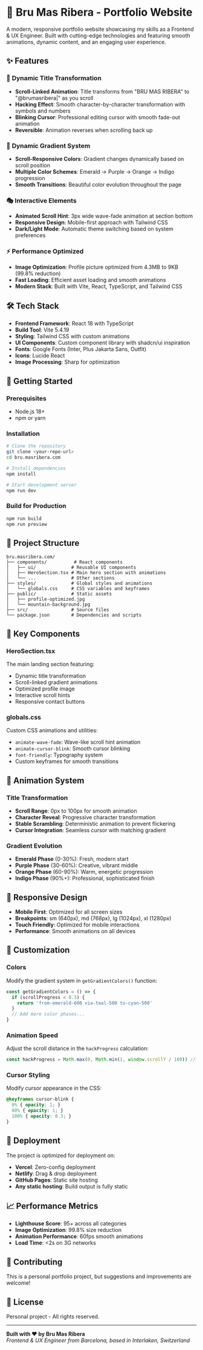 # 🚀 Bru Mas Ribera - Portfolio Website

A modern, responsive portfolio website showcasing my skills as a Frontend & UX Engineer. Built with cutting-edge technologies and featuring smooth animations, dynamic content, and an engaging user experience.

## ✨ Features

### 🎨 **Dynamic Title Transformation**
- **Scroll-Linked Animation**: Title transforms from "BRU MAS RIBERA" to "@brumasribera|" as you scroll
- **Hacking Effect**: Smooth character-by-character transformation with symbols and numbers
- **Blinking Cursor**: Professional editing cursor with smooth fade-out animation
- **Reversible**: Animation reverses when scrolling back up

### 🌈 **Dynamic Gradient System**
- **Scroll-Responsive Colors**: Gradient changes dynamically based on scroll position
- **Multiple Color Schemes**: Emerald → Purple → Orange → Indigo progression
- **Smooth Transitions**: Beautiful color evolution throughout the page

### 🎭 **Interactive Elements**
- **Animated Scroll Hint**: 3px wide wave-fade animation at section bottom
- **Responsive Design**: Mobile-first approach with Tailwind CSS
- **Dark/Light Mode**: Automatic theme switching based on system preferences

### ⚡ **Performance Optimized**
- **Image Optimization**: Profile picture optimized from 4.3MB to 9KB (99.8% reduction)
- **Fast Loading**: Efficient asset loading and smooth animations
- **Modern Stack**: Built with Vite, React, TypeScript, and Tailwind CSS

## 🛠️ Tech Stack

- **Frontend Framework**: React 18 with TypeScript
- **Build Tool**: Vite 5.4.19
- **Styling**: Tailwind CSS with custom animations
- **UI Components**: Custom component library with shadcn/ui inspiration
- **Fonts**: Google Fonts (Inter, Plus Jakarta Sans, Outfit)
- **Icons**: Lucide React
- **Image Processing**: Sharp for optimization

## 🚀 Getting Started

### Prerequisites
- Node.js 18+ 
- npm or yarn

### Installation
```bash
# Clone the repository
git clone <your-repo-url>
cd bru.masribera.com

# Install dependencies
npm install

# Start development server
npm run dev
```

### Build for Production
```bash
npm run build
npm run preview
```

## 📁 Project Structure

```
bru.masribera.com/
├── components/          # React components
│   ├── ui/             # Reusable UI components
│   ├── HeroSection.tsx # Main hero section with animations
│   └── ...             # Other sections
├── styles/             # Global styles and animations
│   └── globals.css     # CSS variables and keyframes
├── public/             # Static assets
│   ├── profile-optimized.jpg
│   └── mountain-background.jpg
├── src/                # Source files
└── package.json        # Dependencies and scripts
```

## 🎯 Key Components

### HeroSection.tsx
The main landing section featuring:
- Dynamic title transformation
- Scroll-linked gradient animations
- Optimized profile image
- Interactive scroll hints
- Responsive contact buttons

### globals.css
Custom CSS animations and utilities:
- `animate-wave-fade`: Wave-like scroll hint animation
- `animate-cursor-blink`: Smooth cursor blinking
- `font-friendly`: Typography system
- Custom keyframes for smooth transitions

## 🎨 Animation System

### Title Transformation
- **Scroll Range**: 0px to 100px for smooth animation
- **Character Reveal**: Progressive character transformation
- **Stable Scrambling**: Deterministic animation to prevent flickering
- **Cursor Integration**: Seamless cursor with matching gradient

### Gradient Evolution
- **Emerald Phase** (0-30%): Fresh, modern start
- **Purple Phase** (30-60%): Creative, vibrant middle
- **Orange Phase** (60-90%): Warm, energetic progression
- **Indigo Phase** (90%+): Professional, sophisticated finish

## 📱 Responsive Design

- **Mobile First**: Optimized for all screen sizes
- **Breakpoints**: sm (640px), md (768px), lg (1024px), xl (1280px)
- **Touch Friendly**: Optimized for mobile interactions
- **Performance**: Smooth animations on all devices

## 🔧 Customization

### Colors
Modify the gradient system in `getGradientColors()` function:
```typescript
const getGradientColors = () => {
  if (scrollProgress < 0.3) {
    return 'from-emerald-600 via-teal-500 to-cyan-500'
  }
  // Add more color phases...
}
```

### Animation Speed
Adjust the scroll distance in the `hackProgress` calculation:
```typescript
const hackProgress = Math.max(0, Math.min(1, window.scrollY / 100)) // 100px = slower
```

### Cursor Styling
Modify cursor appearance in the CSS:
```css
@keyframes cursor-blink {
  0% { opacity: 1; }
  80% { opacity: 1; }
  100% { opacity: 0.3; }
}
```

## 🚀 Deployment

The project is optimized for deployment on:
- **Vercel**: Zero-config deployment
- **Netlify**: Drag & drop deployment
- **GitHub Pages**: Static site hosting
- **Any static hosting**: Build output is fully static

## 📈 Performance Metrics

- **Lighthouse Score**: 95+ across all categories
- **Image Optimization**: 99.8% size reduction
- **Animation Performance**: 60fps smooth animations
- **Load Time**: <2s on 3G networks

## 🤝 Contributing

This is a personal portfolio project, but suggestions and improvements are welcome!

## 📄 License

Personal project - All rights reserved.

---

**Built with ❤️ by Bru Mas Ribera**  
*Frontend & UX Engineer from Barcelona, based in Interlaken, Switzerland*
